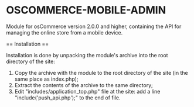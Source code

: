 OSCOMMERCE-MOBILE-ADMIN 
=======================

Module for osCommerce version 2.0.0 and higher, containing the API for managing the online store from a mobile device.


== Installation ==

Installation is done by unpacking the module's archive into the root directory of the site:

1. Copy the archive with the module to the root directory of the site (in the same place as index.php);
2. Extract the contents of the archive to the same directory;
3. Edit "includes/application_top.php" file at the site: add a line "include('push_api.php');" to the end of file.